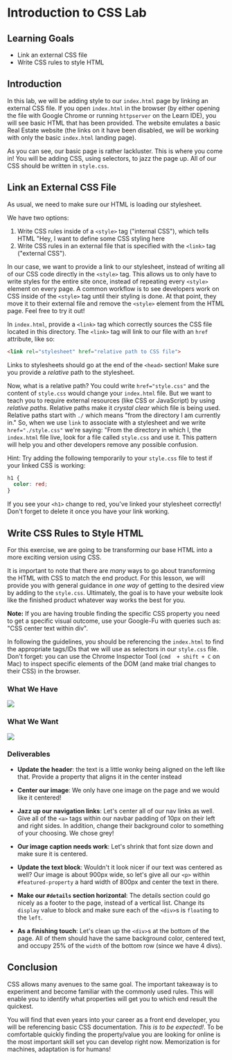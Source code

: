 # Introduction to CSS Lab

## Learning Goals

- Link an external CSS file
- Write CSS rules to style HTML

## Introduction

In this lab, we will be adding style to our `index.html` page by linking an
external CSS file. If you open `index.html` in the browser (by either opening
the file with Google Chrome or running `httpserver` on the Learn IDE), you will
see basic HTML that has been provided. The website emulates a basic Real Estate
website (the links on it have been disabled, we will be working with only the
basic `index.html` landing page).

As you can see, our basic page is rather lackluster. This is where you come in!
You will be adding CSS, using selectors, to jazz the page up. All of our CSS
should be written in `style.css`.

## Link an External CSS File

As usual, we need to make sure our HTML is loading our stylesheet.

We have two options:

1. Write CSS rules inside of a `<style>` tag ("internal CSS"), which tells HTML
   "Hey, I want to define some CSS styling here
2. Write CSS rules in an external file that is specified with the `<link>` tag
   ("external CSS").

In our case, we want to provide a link to our stylesheet, instead of writing
all of our CSS code directly in the  `<style>` tag. This allows us to only have
to write styles for the entire site once, instead of repeating every `<style>`
element on every page.  A common workflow is to see developers work on CSS
inside of the `<style>` tag until their styling is done. At that point, they
move it to their external file and remove the `<style>` element from the HTML
page. Feel free to try it out!

In `index.html`, provide a `<link>` tag which correctly sources the CSS file
located in this directory. The `<link>` tag will link to our file with an
`href` attribute, like so:

```HTML
<link rel="stylesheet" href="relative path to CSS file">
```

Links to stylesheets should go at the end of the `<head>` section! Make sure
you provide a _relative_ path to the stylesheet.

Now, what is a relative path? You could write `href="style.css"` and the
content of `style.css` would change your `index.html` file. But we want to
teach you to require external resources (like CSS or JavaScript) by using
_relative paths_. Relative paths make it _crystal clear_ which file is being
used. Relative paths start with `./` which means "from the directory I am
currently in." So, when we use `link` to associate with a stylesheet and we
write `href="./style.css"` we're saying: "From the directory in which I, the
`index.html` file live, look for a file called `style.css` and use it. This
pattern will help you and other developers remove any possible confusion.

Hint: Try adding the following temporarily to your `style.css` file to test if
your linked CSS is working:

```CSS
h1 {
  color: red;
}
```

If you see your `<h1>` change to red, you've linked your stylesheet correctly!
Don't forget to delete it once you have your link working.

## Write CSS Rules to Style HTML

For this exercise, we are going to be transforming our base HTML into a more
exciting version using CSS.

It is important to note that there are _many_ ways to go about transforming the
HTML with CSS to match the end product. For this lesson, we will provide you
with general guidance in _one way_ of getting to the desired view by adding to
the `style.css`. Ultimately, the goal is to have your website look like the
finished product whatever way works the best for you.

**Note:** If you are having trouble finding the specific CSS property you need
to get a specific visual outcome, use your Google-Fu with queries such as: "CSS
center text within div".

In following the guidelines, you should be referencing the `index.html` to find
the appropriate tags/IDs that we will use as selectors in our `style.css` file.
Don't forget: you can use the Chrome Inspector Tool (`cmd  + shift + C` on Mac)
to inspect specific elements of the DOM (and make trial changes to their CSS) in
the browser.

### What We Have

![](https://curriculum-content.s3.amazonaws.com/fewds-css/css-fundamentals-lab-incomplete.png)

### What We Want

![](https://curriculum-content.s3.amazonaws.com/fewds-css/css-fundamentals-lab-complete.png)

### Deliverables

- **Update the header**: the text is a little wonky being aligned on the left like that. Provide a property that aligns it in the center instead

- **Center our image**: We only have one image on the page and we would like it centered!

- **Jazz up our navigation links**: Let's center all of our nav links as well. Give all of the `<a>` tags within our navbar padding of 10px on their left and right sides. In addition, change their background color to something of your choosing. We chose grey!

- **Our image caption needs work**: Let's shrink that font size down and make sure it is centered.

- **Update the text block**: Wouldn't it look nicer if our text was centered as well? Our image is about 900px wide, so let's give all our `<p>` within `#featured-property` a hard width of 800px and center the text in there.

- **Make our `#details` section horizontal**: The details section could go nicely as a footer to the page, instead of a vertical list. Change its `display` value to block and make sure each of the `<div>`s is `float`ing to the `left`.

- **As a finishing touch**: Let's clean up the `<div>`s at the bottom of the page. All of them should have the same background color, centered text, and occupy 25% of the `width` of the bottom row (since we have 4 divs).

## Conclusion

CSS allows many avenues to the same goal. The important takeaway is to
experiment and become familiar with the commonly used rules. This will enable
you to identify what properties will get you to which end result the quickest.

You will find that even years into your career as a front end developer, you
will be referencing basic CSS documentation. _This is to be expected!_. To be
comfortable quickly finding the property/value you are looking for online is the
most important skill set you can develop right now. Memorization is for machines,
adaptation is for humans!

[unstyled]: https://curriculum-content.s3.amazonaws.com/web-development/unstyled-codepen.jpeg
[styled]: https://curriculum-content.s3.amazonaws.com/web-development/styled-codepen.jpeg


